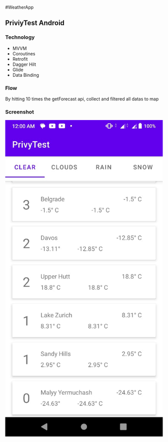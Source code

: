 #WeatherApp

## PriviyTest Android

### Technology
- MVVM
- Coroutines
- Retrofit
- Dagger Hilt
- Glide
- Data Binding

### Flow

By hitting 10 times the getForecast api, collect and filtered all datas to map


### Screenshot

![Weather App Sample](screenshot/screenshot.jpeg)
